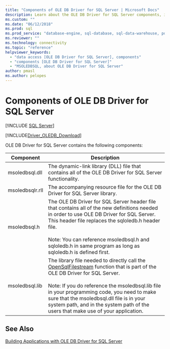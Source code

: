 ```yaml
---
title: "Components of OLE DB Driver for SQL Server | Microsoft Docs"
description: Learn about the OLE DB Driver for SQL Server components, including the library that contains the driver functionality, other libraries, and a header file.
ms.custom: ""
ms.date: "06/12/2018"
ms.prod: sql
ms.prod_service: "database-engine, sql-database, sql-data-warehouse, pdw"
ms.reviewer: ""
ms.technology: connectivity
ms.topic: "reference"
helpviewer_keywords:
  - "data access [OLE DB Driver for SQL Server], components"
  - "components [OLE DB Driver for SQL Server]"
  - "MSOLEDBSQL, about OLE DB Driver for SQL Server"
author: pmasl
ms.author: pelopes
---
```

# Components of OLE DB Driver for SQL Server
[!INCLUDE [SQL Server](../../../includes/applies-to-version/sql-asdb-asdbmi-asa-pdw.md)]

[!INCLUDE[Driver_OLEDB_Download](../../../includes/driver_oledb_download.md)]

  OLE DB Driver for SQL Server contains the following components:  

|Component|Description|  
|---------------|-----------------|  
|msoledbsql.dll|The dynamic-link library (DLL) file that contains all of the OLE DB Driver for SQL Server functionality.|  
|msoledbsqlr.rll|The accompanying resource file for the OLE DB Driver for SQL Server library.|   
|msoledbsql.h|The OLE DB Driver for SQL Server header file that contains all of the new definitions needed in order to use OLE DB Driver for SQL Server. This header file replaces the sqloledb.h header file.<br /><br /> Note: You can reference msoledbsql.h and sqloledb.h in same program as long as sqloledb.h is defined first.|  
|msoledbsql.lib|The library file needed to directly call the [OpenSqlFilestream](../../../relational-databases/blob/access-filestream-data-with-opensqlfilestream.md) function that is part of the OLE DB Driver for SQL Server.<br /><br /> Note: If you do reference the msoledbsql.lib file in your programming code, you need to make sure that the msoledbsql.dll file is in your system path, and in the system path of the users that make use of your application.|  

## See Also  
 [Building Applications with OLE DB Driver for SQL Server](../../oledb/applications/building-applications-with-oledb-driver-for-sql-server.md)  
